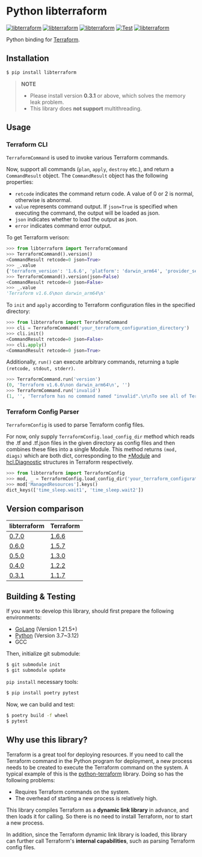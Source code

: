 # Python libterraform

[![libterraform](https://img.shields.io/pypi/v/libterraform.svg)](https://pypi.python.org/pypi/libterraform)
[![libterraform](https://img.shields.io/pypi/l/libterraform.svg)](https://pypi.python.org/pypi/libterraform)
[![libterraform](https://img.shields.io/pypi/pyversions/libterraform.svg)](https://pypi.python.org/pypi/libterraform)
[![Test](https://github.com/Prodesire/py-libterraform/actions/workflows/test.yml/badge.svg)](https://github.com/Prodesire/py-libterraform/actions/workflows/test.yml)
[![libterraform](https://img.shields.io/pypi/dm/libterraform)](https://pypi.python.org/pypi/libterraform)

Python binding for [Terraform](https://www.terraform.io/).

## Installation

```bash
$ pip install libterraform
```

> **NOTE**
> - Please install version **0.3.1** or above, which solves the memory leak problem.
> - This library does **not support** multithreading.

## Usage

### Terraform CLI

`TerraformCommand` is used to invoke various Terraform commands.

Now, support all commands (`plan`, `apply`, `destroy` etc.), and return a `CommandResult` object. The `CommandResult`
object has the following properties:

- `retcode` indicates the command return code. A value of 0 or 2 is normal, otherwise is abnormal.
- `value` represents command output. If `json=True` is specified when executing the command, the output will be loaded
  as json.
- `json` indicates whether to load the output as json.
- `error` indicates command error output.

To get Terraform verison:

```python
>>> from libterraform import TerraformCommand
>>> TerraformCommand().version()
<CommandResult retcode=0 json=True>
>>> _.value
{'terraform_version': '1.6.6', 'platform': 'darwin_arm64', 'provider_selections': {}, 'terraform_outdated': True}
>>> TerraformCommand().version(json=False)
<CommandResult retcode=0 json=False>
>>> _.value
'Terraform v1.6.6\non darwin_arm64\n'
```

To `init` and `apply` according to Terraform configuration files in the specified directory:

```python
>>> from libterraform import TerraformCommand
>>> cli = TerraformCommand('your_terraform_configuration_directory')
>>> cli.init()
<CommandResult retcode=0 json=False>
>>> cli.apply()
<CommandResult retcode=0 json=True>
```

Additionally, `run()` can execute arbitrary commands, returning a tuple `(retcode, stdout, stderr)`.

```python
>>> TerraformCommand.run('version')
(0, 'Terraform v1.6.6\non darwin_arm64\n', '')
>>> TerraformCommand.run('invalid')
(1, '', 'Terraform has no command named "invalid".\n\nTo see all of Terraform\'s top-level commands, run:\n  terraform -help\n\n')
```

### Terraform Config Parser

`TerraformConfig` is used to parse Terraform config files.

For now, only supply `TerraformConfig.load_config_dir` method which reads the .tf and .tf.json files in the given
directory as config files and then combines these files into a single Module. This method returns `(mod, diags)`
which are both dict, corresponding to
the [*Module](https://github.com/hashicorp/terraform/blob/2a5420cb9acf8d5f058ad077dade80214486f1c4/internal/configs/module.go#L14)
and [hcl.Diagnostic](https://github.com/hashicorp/hcl/blob/v2.11.1/diagnostic.go#L26) structures in Terraform
respectively.

```python
>>> from libterraform import TerraformConfig
>>> mod, _ = TerraformConfig.load_config_dir('your_terraform_configuration_directory')
>>> mod['ManagedResources'].keys()
dict_keys(['time_sleep.wait1', 'time_sleep.wait2'])
```

## Version comparison

| libterraform                                          | Terraform                                                   |
|-------------------------------------------------------|-------------------------------------------------------------|
| [0.7.0](https://pypi.org/project/libterraform/0.7.0/) | [1.6.6](https://github.com/hashicorp/terraform/tree/v1.6.6) |
| [0.6.0](https://pypi.org/project/libterraform/0.6.0/) | [1.5.7](https://github.com/hashicorp/terraform/tree/v1.5.7) |
| [0.5.0](https://pypi.org/project/libterraform/0.5.0/) | [1.3.0](https://github.com/hashicorp/terraform/tree/v1.3.0) |
| [0.4.0](https://pypi.org/project/libterraform/0.4.0/) | [1.2.2](https://github.com/hashicorp/terraform/tree/v1.2.2) |
| [0.3.1](https://pypi.org/project/libterraform/0.3.1/) | [1.1.7](https://github.com/hashicorp/terraform/tree/v1.1.7) |

## Building & Testing

If you want to develop this library, should first prepare the following environments:

- [GoLang](https://go.dev/dl/) (Version 1.21.5+)
- [Python](https://www.python.org/downloads/) (Version 3.7~3.12)
- GCC

Then, initialize git submodule:

```bash
$ git submodule init
$ git submodule update
```

`pip install` necessary tools:

```bash
$ pip install poetry pytest
```

Now, we can build and test:

```bash
$ poetry build -f wheel
$ pytest
```

## Why use this library?

Terraform is a great tool for deploying resources. If you need to call the Terraform command in the Python program for
deployment, a new process needs to be created to execute the Terraform command on the system. A typical example of this
is the [python-terraform](https://github.com/beelit94/python-terraform) library. Doing so has the following problems:

- Requires Terraform commands on the system.
- The overhead of starting a new process is relatively high.

This library compiles Terraform as a **dynamic link library** in advance, and then loads it for calling. So there is no
need to install Terraform, nor to start a new process.

In addition, since the Terraform dynamic link library is loaded, this library can further call Terraform's
**internal capabilities**, such as parsing Terraform config files.
